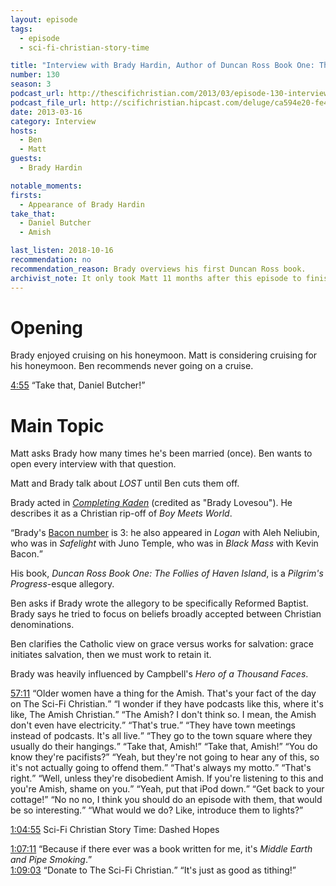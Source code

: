 ```yaml
---
layout: episode
tags:
  - episode
  - sci-fi-christian-story-time

title: "Interview with Brady Hardin, Author of Duncan Ross Book One: The Follies of Haven Island"
number: 130
season: 3
podcast_url: http://thescifichristian.com/2013/03/episode-130-interview-with-brady-hardin-author-of-duncan-ross-book-one-the-follies-of-haven-island/
podcast_file_url: http://scifichristian.hipcast.com/deluge/ca594e20-fe48-d935-3db5-8df4ccf5b832.mp3
date: 2013-03-16
category: Interview
hosts:
  - Ben
  - Matt
guests:
  - Brady Hardin

notable_moments:
firsts:
  - Appearance of Brady Hardin
take_that:
  - Daniel Butcher
  - Amish

last_listen: 2018-10-16
recommendation: no
recommendation_reason: Brady overviews his first Duncan Ross book.
archivist_note: It only took Matt 11 months after this episode to finish the last two thirds of the book.
---
```

# Opening
Brady enjoyed cruising on his honeymoon. Matt is considering cruising for his honeymoon. Ben recommends never going on a cruise.

<div class="quote">
  <a class="timestamp tag is-medium is-rounded is-primary" href="http://scifichristian.hipcast.com/deluge/ca594e20-fe48-d935-3db5-8df4ccf5b832.mp3#t=00:04:55">4:55</a>
  <q class="ben">Take that, Daniel Butcher!</q>
</div>



# Main Topic
Matt asks Brady how many times he's been married (once). Ben wants to open every interview with that question.

Matt and Brady talk about <i class="work-title">LOST</i> until Ben cuts them off.

Brady acted in <a href="https://www.imdb.com/title/tt0905576/"><i class="work-title">Completing Kaden</i></a> (credited as "Brady Lovesou"). He describes it as a Christian rip-off of <i class="work-title">Boy Meets World</i>. 

<q class="archivist">Brady's <a href="https://oracleofbacon.org/">Bacon number</a> is 3: he also appeared in <i class="work-title">Logan</i> with Aleh Neliubin, who was in <i class="work-title">Safelight</i> with Juno Temple, who was in <i class="work-title">Black Mass</i> with Kevin Bacon.</q>

His book, <i class="work-title">Duncan Ross Book One: The Follies of Haven Island</i>, is a <i class="work-title">Pilgrim's Progress</i>-esque allegory.

Ben asks if Brady wrote the allegory to be specifically Reformed Baptist. Brady says he tried to focus on beliefs broadly accepted between Christian denominations. 

Ben clarifies the Catholic view on grace versus works for salvation: grace initiates salvation, then we must work to retain it.

Brady was heavily influenced by Campbell's <i class="work-title">Hero of a Thousand Faces</i>.

<div class="quote">
  <a class="timestamp tag is-medium is-rounded is-primary" href="http://scifichristian.hipcast.com/deluge/ca594e20-fe48-d935-3db5-8df4ccf5b832.mp3#t=00:57:11">57:11</a>
  <q class="ben">Older women have a thing for the Amish. That's your fact of the day on The Sci-Fi Christian.</q>
  <q data-name="Brady">I wonder if they have podcasts like this, where it's like, The Amish Christian.</q>
  <q class="ben">The Amish? I don't think so. I mean, the Amish don't even have electricity.</q>
  <q data-name="Brady">That's true.</q>
  <q class="ben">They have town meetings instead of podcasts. It's all live.</q>
  <q data-name="Brady">They go to the town square where they usually do their hangings.</q>
  <q class="ben">Take that, Amish!</q>
  <q class="matt">Take that, Amish!</q>
  <q class="ben">You do know they're pacifists?</q>
  <q data-name="Brady">Yeah, but they're not going to hear any of this, so it's not actually going to offend them.</q>
  <q class="ben">That's always my motto.</q>
  <q data-name="Brady">That's right.</q>
  <q class="ben">Well, unless they're disobedient Amish. If you're listening to this and you're Amish, shame on you.</q>
  <q class="matt">Yeah, put that iPod down.</q>
  <q class="ben">Get back to your cottage!</q>
  <q data-name="Brady">No no no, I think you should do an episode with them, that would be so interesting.</q>
  <q class="matt">What would we do? Like, introduce them to lights?</q>
</div>

<a class="timestamp tag is-medium is-rounded  is-primary" href="http://scifichristian.hipcast.com/deluge/ca594e20-fe48-d935-3db5-8df4ccf5b832.mp3#t=01:04:55">1:04:55</a> Sci-Fi Christian Story Time: Dashed Hopes

<div class="quote">
  <a class="timestamp tag is-medium is-rounded is-primary" href="http://scifichristian.hipcast.com/deluge/ca594e20-fe48-d935-3db5-8df4ccf5b832.mp3#t=01:07:11">1:07:11</a>
  <q class="ben">Because if there ever was a book written for me, it's <i class="work-title">Middle Earth and Pipe Smoking</i>.</q>
</div>

<div class="quote">
  <a class="timestamp tag is-medium is-rounded is-primary" href="http://scifichristian.hipcast.com/deluge/ca594e20-fe48-d935-3db5-8df4ccf5b832.mp3#t=01:09:03">1:09:03</a>
  <q class="matt">Donate to The Sci-Fi Christian.</q>
  <q class="ben">It's just as good as tithing!</q>
</div>
